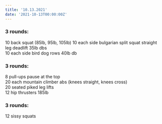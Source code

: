 ```yaml
---
title: '10.13.2021'
date: '2021-10-13T00:00:00Z'
---
```


### 3 rounds:  
10 back squat (85lb, 95lb, 105lb) 
10 each side bulgarian split squat straight leg deadlift 35lb dbs      
10 each side bird dog rows 40lb db           

### 3 rounds:  
8 pull-ups pause at the top    
20 each mountain climber abs (knees straight, knees cross)   
20 seated piked leg lifts    
12 hip thrusters 185lb       

### 3 rounds:  
12 sissy squats       